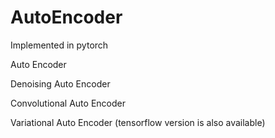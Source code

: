 # AutoEncoder

Implemented in pytorch

Auto Encoder

Denoising Auto Encoder

Convolutional Auto Encoder

Variational Auto Encoder (tensorflow version is also available)
